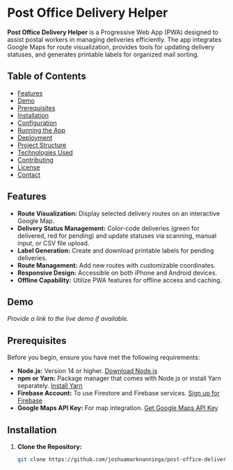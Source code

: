 # Post Office Delivery Helper

**Post Office Delivery Helper** is a Progressive Web App (PWA) designed to assist postal workers in managing deliveries efficiently. The app integrates Google Maps for route visualization, provides tools for updating delivery statuses, and generates printable labels for organized mail sorting.

## Table of Contents

- [Features](#features)
- [Demo](#demo)
- [Prerequisites](#prerequisites)
- [Installation](#installation)
- [Configuration](#configuration)
- [Running the App](#running-the-app)
- [Deployment](#deployment)
- [Project Structure](#project-structure)
- [Technologies Used](#technologies-used)
- [Contributing](#contributing)
- [License](#license)
- [Contact](#contact)

## Features

- **Route Visualization:** Display selected delivery routes on an interactive Google Map.
- **Delivery Status Management:** Color-code deliveries (green for delivered, red for pending) and update statuses via scanning, manual input, or CSV file upload.
- **Label Generation:** Create and download printable labels for pending deliveries.
- **Route Management:** Add new routes with customizable coordinates.
- **Responsive Design:** Accessible on both iPhone and Android devices.
- **Offline Capability:** Utilize PWA features for offline access and caching.

## Demo

*Provide a link to the live demo if available.*

## Prerequisites

Before you begin, ensure you have met the following requirements:

- **Node.js:** Version 14 or higher. [Download Node.js](https://nodejs.org/)
- **npm or Yarn:** Package manager that comes with Node.js or install Yarn separately. [Install Yarn](https://classic.yarnpkg.com/en/docs/install)
- **Firebase Account:** To use Firestore and Firebase services. [Sign up for Firebase](https://firebase.google.com/)
- **Google Maps API Key:** For map integration. [Get Google Maps API Key](https://developers.google.com/maps/documentation/javascript/get-api-key)

## Installation

1. **Clone the Repository:**

   ```bash
   git clone https://github.com/joshuamarknanninga/post-office-delivery-helper.git
